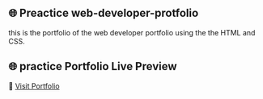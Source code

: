 ## 🌐 Preactice web-developer-protfolio
this is the portfolio of the web developer portfolio using the the HTML and CSS.

## 🌐 practice Portfolio Live Preview  
🚀 [Visit Portfolio](https://belayethossain7.github.io/web-developer-protfolio/)
